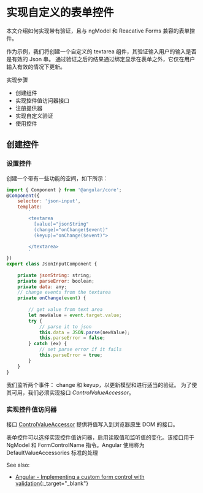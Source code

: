 # 实现自定义的表单控件

本文介绍如何实现带有验证，且与 ngModel 和 Reacative Forms 兼容的表单控件。

作为示例，我们将创建一个自定义的 textarea 组件，其验证输入用户的输入是否是有效的 Json 串。
通过验证之后的结果通过绑定显示在表单之外，它仅在用户输入有效的情况下更新。

实现步骤
* 创建组件
* 实现控件值访问器接口
* 注册提供器
* 实现自定义验证
* 使用控件

## 创建控件

### 设置控件

创建一个带有一些功能的空间，如下所示：

```javascript
import { Component } from '@angular/core';
@Component({
    selector: 'json-input',
    template:
        `
        <textarea
          [value]="jsonString" 
          (change)="onChange($event)" 
          (keyup)="onChange($event)">
        
        </textarea>
        `     
})
export class JsonInputComponent {
    
    private jsonString: string;
    private parseError: boolean;
    private data: any;
    // change events from the textarea
    private onChange(event) {
      
        // get value from text area
        let newValue = event.target.value;
        try {
            // parse it to json
            this.data = JSON.parse(newValue);
            this.parseError = false;
        } catch (ex) {
            // set parse error if it fails
            this.parseError = true;
        }
    }
}
```

我们监听两个事件： change 和 keyup，以更新模型和进行适当的验证。
为了使其可用，我们必须实现接口 *ControlValueAccessor*。

### 实现控件值访问器

接口 [ControlValueAccessor](https://angular.io/docs/ts/latest/api/forms/index/ControlValueAccessor-interface.html) 提供将值写入到浏览器原生 DOM 的接口。

表单控件可以选择实现控件值访问器，启用读取值和监听值的变化。该接口用于 NgModel 和 FormControlName 指令。Angular 使用称为 DefaultValueAccessories  标准的处理









See also:
* [Angular - Implementing a custom form control with validation](https://medium.com/@tarik.nzl/angular-2-custom-form-control-with-validation-json-input-2b4cf9bc2d73){:_target="_blank"}

